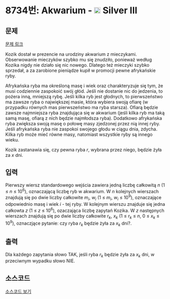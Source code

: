 # 8734번: Akwarium - <img src="https://static.solved.ac/tier_small/8.svg" style="height:20px" /> Silver III

<!-- performance -->

<!-- 문제 제출 후 깃허브에 푸시를 했을 때 제출한 코드의 성능이 입력될 공간입니다.-->

<!-- end -->

## 문제

[문제 링크](https://boj.kr/8734)


<p>Kozik dostał w prezencie na urodziny akwarium z mieczykami. Obserwowanie mieczyków szybko mu się znudziło, ponieważ według Kozika nigdy nie działo się nic nowego. Dlatego też mieczyki szybko sprzedał, a za zarobione pieniądze kupił w promocji pewne afrykańskie ryby.</p>

<p>Afrykańska ryba ma określoną masę i wiek oraz charakteryzuje się tym, że musi codziennie zaspokoić swój głód. Jeśli nie dostanie nic do jedzenia, to pożera inną, mniejszą rybę. Jeśli kilka ryb jest głodnych, to pierwszeństwo ma zawsze ryba o największej masie, która wybiera swoją ofiarę (w przypadku równych mas pierwszeństwo ma ryba starsza). Ofiarą będzie zawsze najmniejsza ryba znajdująca się w akwarium (jeśli kilka ryb ma taką samą masę, ofiarą z nich będzie najmłodsza ryba). Dodatkowo afrykańska ryba zwiększa swoją masę o połowę masy zjedzonej przez nią innej ryby. Jeśli afrykańska ryba nie zaspokoi swojego głodu w ciągu dnia, zdycha. Kilka ryb może mieć równe masy, natomiast wszystkie ryby są innego wieku.</p>

<p>Kozik zastanawia się, czy pewna ryba <em>r</em>, wybrana przez niego, będzie żyła za <em>x</em>&nbsp;dni.</p>



## 입력


<p>Pierwszy wiersz standardowego wejścia zawiera jedną liczbę całkowitą <em>n</em>&nbsp;(1 ≤ <em>n</em> ≤ 10<sup>6</sup>), oznaczającą liczbę ryb w akwarium. W&nbsp;<em>n</em>&nbsp;kolejnych wierszach znajdują się po dwie liczby całkowite <em>m<sub>i</sub></em>,&nbsp;<em>w<sub>i</sub></em>&nbsp;(1 ≤ <em>m<sub>i</sub></em>, <em>w<sub>i</sub></em> ≤ 10<sup>9</sup>), oznaczające odpowiednio masę i wiek <em>i</em>&nbsp;- tej ryby. W kolejnym wierszu znajduje się jedna całkowta <em>z</em>&nbsp;(1 ≤ <em>z</em> ≤ 10<sup>6</sup>), ozaczająca liczbę zapytań Kozika. W&nbsp;<em>z</em>&nbsp;następnych wierszach znajdują się po dwie liczby całkowite <em>r<sub>k</sub></em>,&nbsp;<em>x<sub>k</sub></em>&nbsp;(1 ≤ <em>r<sub>k</sub></em> ≤ <em>n</em>, 0 ≤ <em>x<sub>k</sub></em> ≤ 10<sup>9</sup>), oznaczjące pytanie: czy ryba&nbsp;<em>r<sub>k</sub></em>&nbsp;będzie żyła za&nbsp;<em>x<sub>k</sub></em>&nbsp;dni?.</p>



## 출력


<p>Dla każdego zapytania słowo TAK, jeśli ryba <em>r<sub>k</sub></em>&nbsp;będzie żyła za&nbsp;<em>x<sub>k</sub></em>&nbsp;dni, w przeciwnym wypadku słowo NIE.</p>



## 소스코드

[소스코드 보기](Akwarium.py)